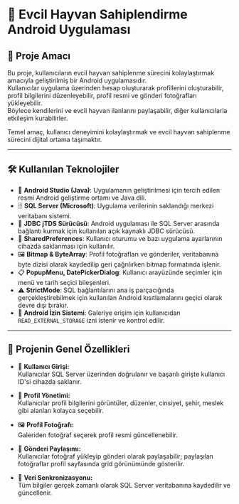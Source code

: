 # 🐾 Evcil Hayvan Sahiplendirme Android Uygulaması

## 🎯 Proje Amacı

Bu proje, kullanıcıların evcil hayvan sahiplenme sürecini kolaylaştırmak amacıyla geliştirilmiş bir Android uygulamasıdır.  
Kullanıcılar uygulama üzerinden hesap oluşturarak profillerini oluşturabilir, profil bilgilerini düzenleyebilir, profil resmi ve gönderi fotoğrafları yükleyebilir.  
Böylece kendilerini ve evcil hayvan ilanlarını paylaşabilir, diğer kullanıcılarla etkileşim kurabilirler.  

Temel amaç, kullanıcı deneyimini kolaylaştırmak ve evcil hayvan sahiplenme sürecini dijital ortama taşımaktır.

---

## 🛠️ Kullanılan Teknolojiler

- 📱 **Android Studio (Java)**: Uygulamanın geliştirilmesi için tercih edilen resmi Android geliştirme ortamı ve Java dili.
- 🗄️ **SQL Server (Microsoft)**: Uygulama verilerinin saklandığı merkezi veritabanı sistemi.
- 🔌 **JDBC jTDS Sürücüsü**: Android uygulaması ile SQL Server arasında bağlantı kurmak için kullanılan açık kaynaklı JDBC sürücüsü.
- 💾 **SharedPreferences**: Kullanıcı oturumu ve bazı uygulama ayarlarının cihazda saklanması için kullanılır.
- 🖼️ **Bitmap & ByteArray**: Profil fotoğrafları ve gönderiler, veritabanına byte dizisi olarak kaydedilip geri çağrılırken bitmap formatında işlenir.
- 📋 **PopupMenu, DatePickerDialog**: Kullanıcı arayüzünde seçimler için menü ve tarih seçici bileşenleri.
- ⚠️ **StrictMode**: SQL bağlantılarını ana iş parçacığında gerçekleştirebilmek için kullanılan Android kısıtlamalarını geçici olarak devre dışı bırakır.
- 🔐 **Android İzin Sistemi**: Galeriye erişim için kullanıcıdan `READ_EXTERNAL_STORAGE` izni istenir ve kontrol edilir.

---

## 🚀 Projenin Genel Özellikleri

- 🔑 **Kullanıcı Girişi:**  
  Kullanıcılar SQL Server üzerinden doğrulanır ve başarılı girişte kullanıcı ID'si cihazda saklanır.

- 📝 **Profil Yönetimi:**  
  Kullanıcılar profil bilgilerini görüntüler, düzenler, cinsiyet, şehir, meslek gibi alanları kolayca seçebilir.

- 🖼️ **Profil Fotoğrafı:**  
  Galeriden fotoğraf seçerek profil resmi güncellenebilir.

- 📸 **Gönderi Paylaşımı:**  
  Kullanıcılar fotoğraf yükleyip gönderi olarak paylaşabilir; paylaşılan fotoğraflar profil sayfasında grid görünümünde gösterilir.

- 🔄 **Veri Senkronizasyonu:**  
  Tüm bilgiler gerçek zamanlı olarak SQL Server veritabanına kaydedilir ve güncellenir.
